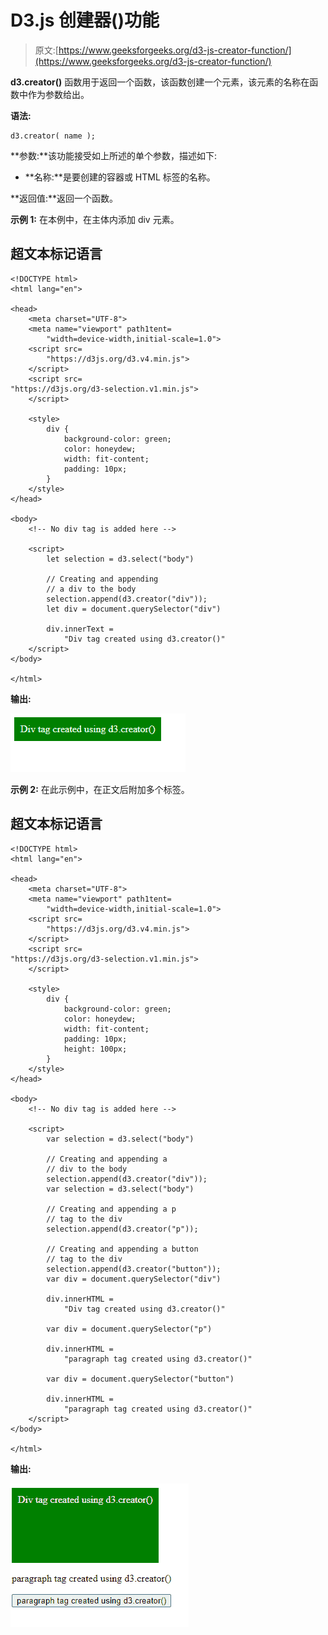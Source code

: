 # D3.js 创建器()功能

> 原文:[https://www.geeksforgeeks.org/d3-js-creator-function/](https://www.geeksforgeeks.org/d3-js-creator-function/)

**d3.creator()** 函数用于返回一个函数，该函数创建一个元素，该元素的名称在函数中作为参数给出。

**语法:**

```
d3.creator( name );
```

**参数:**该功能接受如上所述的单个参数，描述如下:

*   **名称:**是要创建的容器或 HTML 标签的名称。

**返回值:**返回一个函数。

**示例 1:** 在本例中，在主体内添加 div 元素。

## 超文本标记语言

```
<!DOCTYPE html>
<html lang="en">

<head>
    <meta charset="UTF-8">
    <meta name="viewport" path1tent=
        "width=device-width,initial-scale=1.0">
    <script src=
        "https://d3js.org/d3.v4.min.js">
    </script>
    <script src=
"https://d3js.org/d3-selection.v1.min.js">
    </script>

    <style>
        div {
            background-color: green;
            color: honeydew;
            width: fit-content;
            padding: 10px;
        }
    </style>
</head>

<body>
    <!-- No div tag is added here -->

    <script>
        let selection = d3.select("body")

        // Creating and appending
        // a div to the body
        selection.append(d3.creator("div"));
        let div = document.querySelector("div")

        div.innerText = 
            "Div tag created using d3.creator()"
    </script>
</body>

</html>
```

**输出:**

![](img/89e4ea8e07c5a79468a771114c27c3cc.png)

**示例 2:** 在此示例中，在正文后附加多个标签。

## 超文本标记语言

```
<!DOCTYPE html>
<html lang="en">

<head>
    <meta charset="UTF-8">
    <meta name="viewport" path1tent=
        "width=device-width,initial-scale=1.0">
    <script src=
        "https://d3js.org/d3.v4.min.js">
    </script>
    <script src=
"https://d3js.org/d3-selection.v1.min.js">
    </script>

    <style>
        div {
            background-color: green;
            color: honeydew;
            width: fit-content;
            padding: 10px;
            height: 100px;
        }
    </style>
</head>

<body>
    <!-- No div tag is added here -->

    <script>
        var selection = d3.select("body")

        // Creating and appending a 
        // div to the body
        selection.append(d3.creator("div"));
        var selection = d3.select("body")

        // Creating and appending a p
        // tag to the div
        selection.append(d3.creator("p"));

        // Creating and appending a button
        // tag to the div
        selection.append(d3.creator("button"));
        var div = document.querySelector("div")

        div.innerHTML = 
            "Div tag created using d3.creator()"

        var div = document.querySelector("p")

        div.innerHTML = 
            "paragraph tag created using d3.creator()"

        var div = document.querySelector("button")

        div.innerHTML = 
            "paragraph tag created using d3.creator()"
    </script>
</body>

</html>
```

**输出:**

![](img/70a4c7555114faabd56176d9e2baf576.png)